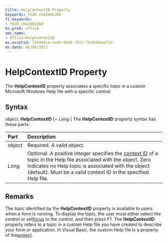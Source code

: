 ```yaml
---
title: HelpContextID Property
keywords: fm20.chm2001260
f1_keywords:
- fm20.chm2001260
ms.prod: office
api_name:
- Office.HelpContextID
ms.assetid: 734940ce-ee04-09d6-7911-7b303beadf23
ms.date: 06/08/2017
---
```



# HelpContextID Property



The  **HelpContextID** property associates a specific topic in a custom Microsoft Windows Help file with a specific control.

## Syntax

_object_. **HelpContextID** [= _Long_ ]
The  **HelpContextID** property syntax has these parts:


|**Part**|**Description**|
|:-----|:-----|
| _object_|Required. A valid object.|
| _Long_|Optional. A positive integer specifies the [context ID](../../../language/Glossary/glossary-vba.md) of a topic in the Help file associated with the object. Zero indicates no Help topic is associated with the object (default). Must be a valid context ID in the specified Help file.|

## Remarks

The topic identified by the  **HelpContextID** property is available to users when a form is running. To display the topic, the user must either select the control or set[focus](../../Glossary/vbe-glossary.md) to the control, and then press F1.
The  **HelpContextID** property refers to a topic in a custom Help file you have created to describe your form or application. In Visual Basic, the custom Help file is a property of the[project](../../Glossary/vbe-glossary.md).

